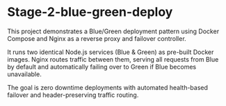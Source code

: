 # Stage-2-blue-green-deploy
This project demonstrates a Blue/Green deployment pattern using Docker Compose and Nginx as a reverse proxy and failover controller.

It runs two identical Node.js services (Blue & Green) as pre-built Docker images.
Nginx routes traffic between them, serving all requests from Blue by default and automatically failing over to Green if Blue becomes unavailable.

The goal is zero downtime deployments with automated health-based failover and header-preserving traffic routing.
